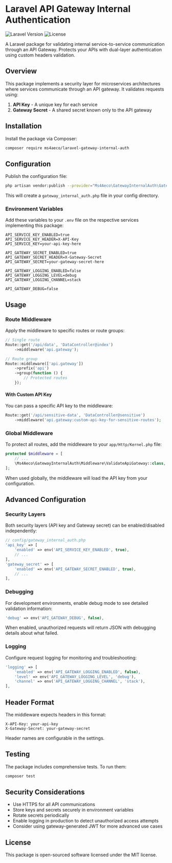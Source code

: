 # Laravel API Gateway Internal Authentication

![Laravel Version](https://img.shields.io/badge/Laravel-10.x-red.svg)
![License](https://img.shields.io/badge/License-MIT-blue.svg)

A Laravel package for validating internal service-to-service communication through an API Gateway. Protects your APIs with dual-layer authentication using custom headers validation.

## Overview

This package implements a security layer for microservices architectures where services communicate through an API gateway. It validates requests using:

1. **API Key** - A unique key for each service
2. **Gateway Secret** - A shared secret known only to the API gateway

## Installation

Install the package via Composer:

```bash
composer require ms4aeco/laravel-gateway-internal-auth
```

## Configuration

Publish the configuration file:

```bash
php artisan vendor:publish --provider="Ms4Aeco\GatewayInternalAuth\GatewayInternalAuthServiceProvider" --tag="config"
```

This will create a `gateway_internal_auth.php` file in your config directory.

### Environment Variables

Add these variables to your `.env` file on the respective services implementing this package:

```
API_SERVICE_KEY_ENABLED=true
API_SERVICE_KEY_HEADER=X-API-Key
API_SERVICE_KEY=your-api-key-here

API_GATEWAY_SECRET_ENABLED=true
API_GATEWAY_SECRET_HEADER=X-Gateway-Secret
API_GATEWAY_SECRET=your-gateway-secret-here

API_GATEWAY_LOGGING_ENABLED=false
API_GATEWAY_LOGGING_LEVEL=debug
API_GATEWAY_LOGGING_CHANNEL=stack

API_GATEWAY_DEBUG=false
```

## Usage

### Route Middleware

Apply the middleware to specific routes or route groups:

```php
// Single route
Route::get('/api/data', 'DataController@index')
    ->middleware('api.gateway');

// Route group
Route::middleware(['api.gateway'])
    ->prefix('api')
    ->group(function () {
        // Protected routes
    });
```

#### With Custom API Key

You can pass a specific API key to the middleware:

```php
Route::get('/api/sensitive-data', 'DataController@sensitive')
    ->middleware('api.gateway:custom-api-key-for-sensitive-routes');
```

### Global Middleware

To protect all routes, add the middleware to your `app/Http/Kernel.php` file:

```php
protected $middleware = [
    // ...
    \Ms4Aeco\GatewayInternalAuth\Middleware\ValidateApiGateway::class,
];
```

When used globally, the middleware will load the API key from your configuration.

## Advanced Configuration

### Security Layers

Both security layers (API key and Gateway secret) can be enabled/disabled independently:

```php
// config/gateway_internal_auth.php
'api_key' => [
    'enabled' => env('API_SERVICE_KEY_ENABLED', true),
    // ...
],
'gateway_secret' => [
    'enabled' => env('API_GATEWAY_SECRET_ENABLED', true),
    // ...
],
```

### Debugging

For development environments, enable debug mode to see detailed validation information:

```php
'debug' => env('API_GATEWAY_DEBUG', false),
```

When enabled, unauthorized requests will return JSON with debugging details about what failed.

### Logging

Configure request logging for monitoring and troubleshooting:

```php
'logging' => [
    'enabled' => env('API_GATEWAY_LOGGING_ENABLED', false),
    'level' => env('API_GATEWAY_LOGGING_LEVEL', 'debug'),
    'channel' => env('API_GATEWAY_LOGGING_CHANNEL', 'stack'),
],
```

## Header Format

The middleware expects headers in this format:

```
X-API-Key: your-api-key
X-Gateway-Secret: your-gateway-secret
```

Header names are configurable in the settings.

## Testing

The package includes comprehensive tests. To run them:

```bash
composer test
```

## Security Considerations

- Use HTTPS for all API communications
- Store keys and secrets securely in environment variables
- Rotate secrets periodically
- Enable logging in production to detect unauthorized access attempts
- Consider using gateway-generated JWT for more advanced use cases

## License

This package is open-sourced software licensed under the MIT license.
